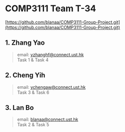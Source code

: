 # COMP3111 Team T-34
[https://github.com/blanaa/COMP3111-Group-Project.git](https://github.com/blanaa/COMP3111-Group-Project.git)
## 1. Zhang Yao
> email:  [yzhanghf@connect.ust.hk](yzhanghf@connect.ust.hk)  
> Task 1 & Task 4
## 2. Cheng Yih
> email: [ychengaw@connect.ust.hk](ychengaw@connect.ust.hk)  
> Task 3 & Task 6
## 3. Lan Bo
> email: [blanaa@connect.ust.hk](blanaa@connect.ust.hk)  
> Task 2 & Task 5